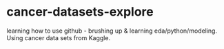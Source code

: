 # cancer-datasets-explore
learning how to use github - brushing up &amp; learning eda/python/modeling. Using cancer data sets from Kaggle. 
